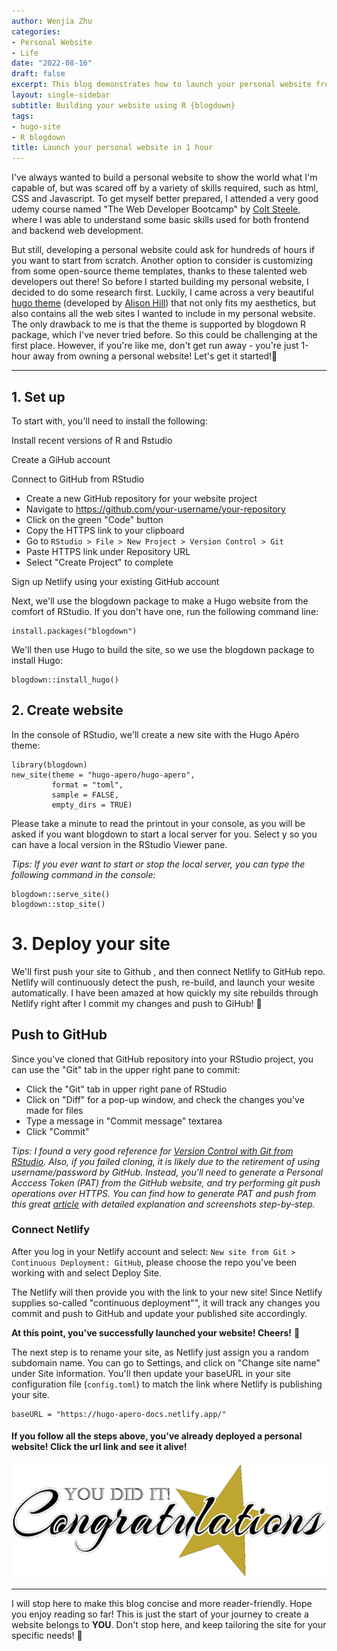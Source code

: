 ```yaml
---
author: Wenjia Zhu
categories:
- Personal Website
- Life
date: "2022-08-16"
draft: false
excerpt: This blog demonstrates how to launch your personal website from scratch. I'll walk you through step-by-step beginning from registering GitHub and configuring hugo template to finally deploying through Netlify.
layout: single-sidebar
subtitle: Building your website using R {blogdown}
tags:
- hugo-site
- R blogdown
title: Launch your personal website in 1 hour
---
```


I've always wanted to build a personal website to show the world what I'm capable of, but was scared off by a variety of skills required, such as html, CSS and Javascript. To get myself better prepared, I attended a very good udemy course named "The Web Developer Bootcamp" by [Colt Steele](https://www.udemy.com/course/the-web-developer-bootcamp/), where I was able to understand some basic skills used for both frontend and backend web development. 

But still, developing a personal website could ask for hundreds of hours if you want to start from scratch. Another option to consider is customizing from some open-source theme templates, thanks to these talented web developers out there! So before I started building my personal website, I decided to do some research first. Luckily, I came across a very beautiful [hugo theme](https://hugo-apero-docs.netlify.app/) (developed by [Alison Hill](https://www.apreshill.com/about/)) that not only fits my aesthetics, but also contains all the web sites I wanted to include in my personal website. The only drawback to me is that the theme is supported by blogdown R package, which I've never tried before. So this could be challenging at the first place. However, if you're like me, don't get run away - you're just 1-hour away from owning a personal website! Let's get it started!🚀

---

## 1. Set up

To start with, you'll need to install the following:

<i class="fas fa-download pr-1 fa-fw"></i> Install recent versions of R and Rstudio

<i class="fab fa-github pr-1 fa-fw"></i> Create a GiHub account

<i class="fab fa-r-project pr-1 fa-fw"></i> Connect to GitHub from RStudio
+ Create a new GitHub repository for your website project
+ Navigate to https://github.com/your-username/your-repository
+ Click on the green "Code" button
+ Copy the HTTPS link to your clipboard
+ Go to `RStudio > File > New Project > Version Control > Git`
+ Paste HTTPS link under Repository URL
+ Select "Create Project" to complete

<i class="fas fa-user-plus pr-1 fa-fw"></i> Sign up Netlify using your existing GitHub account 

Next, we'll use the blogdown package to make a Hugo website from the comfort of RStudio. If you don't have one, run the following command line:
```
install.packages("blogdown")
```
We'll then use Hugo to build the site, so we use the blogdown package to install Hugo:
```
blogdown::install_hugo()
```

## 2. Create website

In the console of RStudio, we'll create a new site with the Hugo Apéro theme:
```
library(blogdown)
new_site(theme = "hugo-apero/hugo-apero", 
         format = "toml",
         sample = FALSE,
         empty_dirs = TRUE)
```
Please take a minute to read the printout in your console, as you will be asked if you want blogdown to start a local server for you. Select y so you can have a local version in the RStudio Viewer pane.

*Tips: If you ever want to start or stop the local server, you can type the following command in the console:*
```
blogdown::serve_site()
blogdown::stop_site()
```

# 3. Deploy your site

We'll first push your site to Github <i class="fab fa-github pr-1 fa-fw"></i>, and then connect Netlify to GitHub repo. Netlify will continuously detect the push, re-build, and launch your wesite automatically. I have been amazed at how quickly my site rebuilds through Netlify right after I commit my changes and push to GiHub! 🤩

## Push to GitHub
Since you've cloned that GitHub repository into your  RStudio project, you can use the "Git" tab in the upper right pane to commit:
+ Click the "Git" tab in upper right pane of RStudio
+ Click on "Diff" for a pop-up window, and check the changes you've made for files
+ Type a message in "Commit message" textarea
+ Click "Commit"

*Tips: I found a very good reference for [Version Control with Git from RStudio](http://rstudio-pubs-static.s3.amazonaws.com/272737_7d6178a0e50043528d9ba636fdde209e.html). 
Also, if you failed cloning, it is likely due to the retirement of using username/password by GitHub. Instead, you'll need to generate a Personal Acccess Token (PAT) from the GitHub website, and try performing git push operations over HTTPS. You can find how to generate PAT and push from this great [article](https://techglimpse.com/git-push-github-token-based-passwordless/) with detailed explanation and screenshots step-by-step.*

### Connect Netlify
After you log in your Netlify account and select: `New site from Git > Continuous Deployment: GitHub`, please choose the repo you've been working with and select Deploy Site.

The Netlify will then provide you with the link to your new site! Since Netlify supplies so-called "continuous deployment"", it will track any changes you commit and push to GitHub and update your published site accordingly.

**At this point, you've successfully launched your website! Cheers!** 🍻 

The next step is to rename your site, as Netlify just assign you a random subdomain name. You can go to Settings, and click on "Change site name" under Site information. You'll then update your baseURL in your site configuration file (`config.toml`) to match the link where Netlify is publishing your site.
```
baseURL = "https://hugo-apero-docs.netlify.app/"
```

#### If you follow all the steps above, you've already deployed a personal website! Click the url link and see it alive!

![Congratulation](Congratulations-clip-art-free.png)

---

I will stop here to make this blog concise and more reader-friendly. Hope you enjoy reading so far! This is just the start of your journey to create a website belongs to **YOU**. Don't stop here, and keep tailoring the site for your specific needs! 🎉



